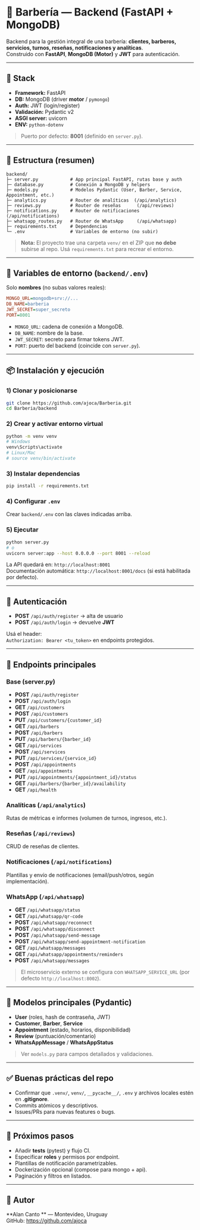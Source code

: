 # 💈 Barbería — Backend (FastAPI + MongoDB)

Backend para la gestión integral de una barbería: **clientes, barberos, servicios, turnos, reseñas, notificaciones y analíticas**.  
Construido con **FastAPI**, **MongoDB (Motor)** y **JWT** para autenticación.

---

## 🚀 Stack
- **Framework:** FastAPI
- **DB:** MongoDB (driver **motor** / `pymongo`)
- **Auth:** JWT (login/register)
- **Validación:** Pydantic v2
- **ASGI server:** uvicorn
- **ENV:** `python-dotenv`

> Puerto por defecto: **8001** (definido en `server.py`).

---

## 📁 Estructura (resumen)
```
backend/
├─ server.py            # App principal FastAPI, rutas base y auth
├─ database.py          # Conexión a MongoDB y helpers
├─ models.py            # Modelos Pydantic (User, Barber, Service, Appointment, etc.)
├─ analytics.py         # Router de analíticas  (/api/analytics)
├─ reviews.py           # Router de reseñas      (/api/reviews)
├─ notifications.py     # Router de notificaciones (/api/notifications)
├─ whatsapp_routes.py   # Router de WhatsApp     (/api/whatsapp)
├─ requirements.txt     # Dependencias
└─ .env                 # Variables de entorno (no subir)
```
> **Nota:** El proyecto trae una carpeta `venv/` en el ZIP que **no debe** subirse al repo. Usá `requirements.txt` para recrear el entorno.

---

## 🔐 Variables de entorno (`backend/.env`)
Solo **nombres** (no subas valores reales):
```ini
MONGO_URL=mongodb+srv://...
DB_NAME=barberia
JWT_SECRET=super_secreto
PORT=8001
```
- `MONGO_URL`: cadena de conexión a MongoDB.
- `DB_NAME`: nombre de la base.
- `JWT_SECRET`: secreto para firmar tokens JWT.
- `PORT`: puerto del backend (coincide con `server.py`).

---

## 📦 Instalación y ejecución

### 1) Clonar y posicionarse
```bash
git clone https://github.com/ajoca/Barberia.git
cd Barberia/backend
```

### 2) Crear y activar entorno virtual
```bash
python -m venv venv
# Windows
venv\Scripts\activate
# Linux/Mac
# source venv/bin/activate
```

### 3) Instalar dependencias
```bash
pip install -r requirements.txt
```

### 4) Configurar `.env`
Crear `backend/.env` con las claves indicadas arriba.

### 5) Ejecutar
```bash
python server.py
# o
uvicorn server:app --host 0.0.0.0 --port 8001 --reload
```
La API quedará en: `http://localhost:8001`  
Documentación automática: `http://localhost:8001/docs` (si está habilitada por defecto).

---

## 🔑 Autenticación
- **POST** `/api/auth/register` → alta de usuario
- **POST** `/api/auth/login` → devuelve **JWT**

Usá el header:  
`Authorization: Bearer <tu_token>` en endpoints protegidos.

---

## 🧭 Endpoints principales 

### Base (server.py)
- **POST** `/api/auth/register`
- **POST** `/api/auth/login`
- **GET**  `/api/customers`
- **POST** `/api/customers`
- **PUT**  `/api/customers/{customer_id}`
- **GET**  `/api/barbers`
- **POST** `/api/barbers`
- **PUT**  `/api/barbers/{barber_id}`
- **GET**  `/api/services`
- **POST** `/api/services`
- **PUT**  `/api/services/{service_id}`
- **POST** `/api/appointments`
- **GET**  `/api/appointments`
- **PUT**  `/api/appointments/{appointment_id}/status`
- **GET**  `/api/barbers/{barber_id}/availability`
- **GET**  `/api/health`

### Analíticas (`/api/analytics`)
Rutas de métricas e informes (volumen de turnos, ingresos, etc.).

### Reseñas (`/api/reviews`)
CRUD de reseñas de clientes.

### Notificaciones (`/api/notifications`)
Plantillas y envío de notificaciones (email/push/otros, según implementación).

### WhatsApp (`/api/whatsapp`)
- **GET** `/api/whatsapp/status`
- **GET** `/api/whatsapp/qr-code`
- **POST** `/api/whatsapp/reconnect`
- **POST** `/api/whatsapp/disconnect`
- **POST** `/api/whatsapp/send-message`
- **POST** `/api/whatsapp/send-appointment-notification`
- **GET** `/api/whatsapp/messages`
- **GET** `/api/whatsapp/appointments/reminders`
- **POST** `/api/whatsapp/messages`

> El microservicio externo se configura con `WHATSAPP_SERVICE_URL` (por defecto `http://localhost:8002`).

---

## 🧱 Modelos principales (Pydantic)
- **User** (roles, hash de contraseña, JWT)
- **Customer**, **Barber**, **Service**
- **Appointment** (estado, horarios, disponibilidad)
- **Review** (puntuación/comentario)
- **WhatsAppMessage** / **WhatsAppStatus**

> Ver `models.py` para campos detallados y validaciones.

---

## ✅ Buenas prácticas del repo
- Confirmar que `.venv/`, `venv/`, `__pycache__/`, `.env` y archivos locales estén en **.gitignore**.
- Commits atómicos y descriptivos.
- Issues/PRs para nuevas features o bugs.

---

## 🧪 Próximos pasos 
- Añadir **tests** (pytest) y flujo CI.
- Especificar **roles** y permisos por endpoint.
- Plantillas de notificación parametrizables.
- Dockerización opcional (compose para mongo + api).
- Paginación y filtros en listados.

---

## 👤 Autor
**Alan Canto ** — Montevideo, Uruguay  
GitHub: https://github.com/ajoca

